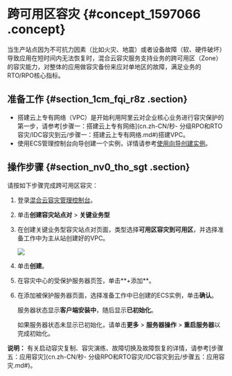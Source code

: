 # 跨可用区容灾 {#concept_1597066 .concept}

当生产站点因为不可抗力因素（比如火灾、地震）或者设备故障（软、硬件破坏）导致应用在短时间内无法恢复时，混合云容灾服务支持业务的跨可用区（Zone）的容灾能力，对整体的应用做容灾备份来应对单地区的故障，满足业务的RTO/RPO核心指标。

## 准备工作 {#section_1cm_fqi_r8z .section}

-   搭建云上专有网络（VPC）是开始利用阿里云对企业核心业务进行容灾保护的第一步，请参考[步骤一：搭建云上专有网络](cn.zh-CN/秒- 分级RPO和RTO容灾/IDC容灾到云/步骤一：搭建云上专有网络.md#)搭建VPC。
-   使用ECS管理控制台向导创建一个实例，详情请参考[使用向导创建实例](../../../../cn.zh-CN/实例/创建实例/使用向导创建实例.md#)。

## 操作步骤 {#section_nv0_tho_sgt .section}

请按如下步骤完成跨可用区容灾：

1.  登录[混合云容灾管理控制台](https://hdr.console.aliyun.com)。
2.  单击**创建容灾站点对** \> **关键业务型**
3.  在创建关键业务型容灾站点对页面，类型选择**可用区容灾到可用区**，并选择准备工作中为主从站创建好的VPC。

    ![](http://static-aliyun-doc.oss-cn-hangzhou.aliyuncs.com/assets/img/1266812/156593853254708_zh-CN.jpg)

4.  单击**创建**。
5.  在容灾中心的受保护服务器页签，单击**+添加**。
6.  在添加被保护服务器页面，选择准备工作中已创建的ECS实例，单击**确认**。

    服务器状态显示**客户端安装中**，随后显示**已初始化**。

    如果服务器状态未显示已初始化，请单击**更多** \> **服务器操作** \> **重启服务器**以完成初始化。


**说明：** 有关启动容灾复制、容灾演练、故障切换及故障恢复的详情，请参考[步骤五：应用容灾](cn.zh-CN/秒- 分级RPO和RTO容灾/IDC容灾到云/步骤五：应用容灾.md#)。

